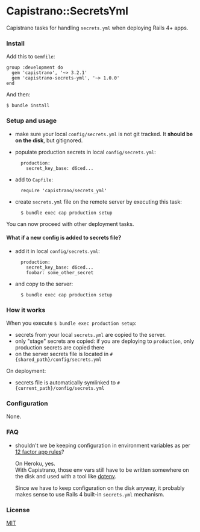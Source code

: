 # Capistrano::SecretsYml

Capistrano tasks for handling `secrets.yml` when deploying Rails 4+ apps.

### Install

Add this to `Gemfile`:

    group :development do
      gem 'capistrano', '~> 3.2.1'
      gem 'capistrano-secrets-yml', '~> 1.0.0'
    end

And then:

    $ bundle install

### Setup and usage

- make sure your local `config/secrets.yml` is not git tracked. It **should be on
  the disk**, but gitignored.

- populate production secrets in local `config/secrets.yml`:

        production:
          secret_key_base: d6ced...

- add to `Capfile`:

        require 'capistrano/secrets_yml'

- create `secrets.yml` file on the remote server by executing this task:

        $ bundle exec cap production setup

You can now proceed with other deployment tasks.

#### What if a new config is added to secrets file?

- add it in local `config/secrets.yml`:

        production:
          secret_key_base: d6ced...
          foobar: some_other_secret

- and copy to the server:

        $ bundle exec cap production setup

### How it works

When you execute `$ bundle exec production setup`:

- secrets from your local `secrets.yml` are copied to the server.<br/>
- only "stage" secrets are copied: if you are deploying to `production`,
  only production secrets are copied there
- on the server secrets file is located  in `#{shared_path}/config/secrets.yml`

On deployment:

- secrets file is automatically symlinked to `#{current_path}/config/secrets.yml`

### Configuration

None.

### FAQ

- shouldn't we be keeping configuration in environment variables as per
  [12 factor app rules](http://12factor.net/config)?

  On Heroku, yes.<br/>
  With Capistrano, those env vars still have to be written somewhere on the disk
  and used with a tool like [dotenv](https://github.com/bkeepers/dotenv).

  Since we have to keep configuration on the disk anyway, it probably makes
  sense to use Rails 4 built-in `secrets.yml` mechanism.

### License

[MIT](LICENSE.md)
